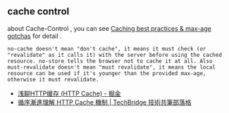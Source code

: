 


## cache control

about Cache-Control , you can see [Caching best practices &amp; max-age gotchas](https://jakearchibald.com/2016/caching-best-practices/) for detail .

```
no-cache doesn't mean "don't cache", it means it must check (or "revalidate" as it calls it) with the server before using the cached resource. no-store tells the browser not to cache it at all. Also must-revalidate doesn't mean "must revalidate", it means the local resource can be used if it's younger than the provided max-age, otherwise it must revalidate.
```

- [浅聊HTTP缓存 (HTTP Cache) - 掘金](https://juejin.im/post/5bf3c28ee51d4514df5b7625#heading-30)
- [循序漸進理解 HTTP Cache 機制 | TechBridge 技術共筆部落格](https://blog.techbridge.cc/2017/06/17/cache-introduction/)